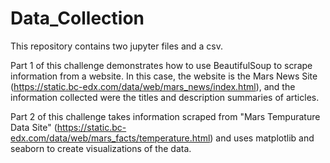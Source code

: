# Data_Collection
This repository contains two jupyter files and a csv. 

Part 1 of this challenge demonstrates how to use BeautifulSoup to scrape information from a website. In this case, the website is the Mars News Site (https://static.bc-edx.com/data/web/mars_news/index.html), and the information collected were the titles and description summaries of articles. 

Part 2 of this challenge takes information scraped from "Mars Tempurature Data Site" (https://static.bc-edx.com/data/web/mars_facts/temperature.html) and uses matplotlib and seaborn to create visualizations of the data. 
